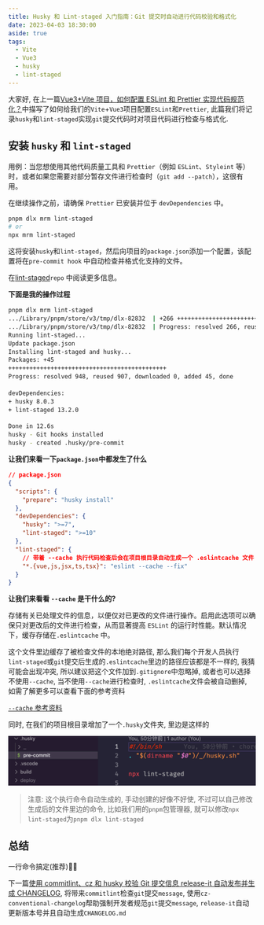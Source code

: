 ```yaml
---
title: Husky 和 Lint-staged 入门指南：Git 提交时自动进行代码校验和格式化
date: 2023-04-03 18:30:00
aside: true
tags:
  - Vite
  - Vue3
  - husky
  - lint-staged
---
```


大家好, 在上一篇[Vue3+Vite 项目，如何配置 ESLint 和 Prettier 实现代码规范化？](./vite+vue3+eslint+prettier.md)中描写了如何给我们的`Vite`+`Vue3`项目配置`ESLint`和`Prettier`, 此篇我们将记录`husky`和`lint-staged`实现`git`提交代码时对项目代码进行检查与格式化.

## 安装 `husky` 和 `lint-staged`

用例：当您想使用其他代码质量工具和 `Prettier`（例如 `ESLint`、`Styleint` 等）时，或者如果您需要对部分暂存文件进行检查时（`git add --patch`），这很有用。

在继续操作之前，请确保 `Prettier` 已安装并位于 `devDependencies` 中。

```bash
pnpm dlx mrm lint-staged
# or
npx mrm lint-staged
```

这将安装`husky`和`lint-staged`，然后向项目的`package.json`添加一个配置，该配置将在`pre-commit hook` 中自动检查并格式化支持的文件。

在[lint-staged](https://github.com/okonet/lint-staged#configuration)`repo` 中阅读更多信息。

**下面是我的操作过程**

```bash
pnpm dlx mrm lint-staged
.../Library/pnpm/store/v3/tmp/dlx-82832  | +266 +++++++++++++++++++++++++++
.../Library/pnpm/store/v3/tmp/dlx-82832  | Progress: resolved 266, reused 227, downloaded 39, added 266, done
Running lint-staged...
Update package.json
Installing lint-staged and husky...
Packages: +45
+++++++++++++++++++++++++++++++++++++++++++++
Progress: resolved 948, reused 907, downloaded 0, added 45, done

devDependencies:
+ husky 8.0.3
+ lint-staged 13.2.0

Done in 12.6s
husky - Git hooks installed
husky - created .husky/pre-commit
```

**让我们来看一下`package.json`中都发生了什么**

```json
// package.json
{
  "scripts": {
    "prepare": "husky install"
  },
  "devDependencies": {
    "husky": ">=7",
    "lint-staged": ">=10"
  },
  "lint-staged": {
    // 带着 --cache 执行代码检查后会在项目根目录自动生成一个 .eslintcache 文件
    "*.{vue,js,jsx,ts,tsx}": "eslint --cache --fix"
  }
}
```

**让我们来看看 `--cache` 是干什么的?**

存储有关已处理文件的信息，以便仅对已更改的文件进行操作。启用此选项可以确保只对更改后的文件进行检查，从而显著提高 `ESLint` 的运行时性能。默认情况下，缓存存储在`.eslintcache` 中。

这个文件里边缓存了被检查文件的本地绝对路径, 那么我们每个开发人员执行`lint-staged`或`git`提交后生成的`.eslintcache`里边的路径应该都是不一样的, 我猜可能会出现冲突, 所以建议把这个文件加到`.gitignore`中忽略掉, 或者也可以选择不使用`--cache`, 当不使用`--cache`进行检查时, `.eslintcache`文件会被自动删掉, 如需了解更多可以查看下面的参考资料

[`--cache` 参考资料](https://eslint.org/docs/latest/use/command-line-interface#--cache)

同时, 在我们的项目根目录增加了一个`.husky`文件夹, 里边是这样的

![.husky](../../images/husky-directory.png)

> 注意: 这个执行命令自动生成的, 手动创建的好像不好使, 不过可以自己修改生成后的文件里边的命令, 比如我们用的`pnpm`包管理器, 就可以修改`npx lint-staged`为`pnpm dlx lint-staged`

## 总结

一行命令搞定(推荐)👍🏻

下一篇[使用 commitlint、cz 和 husky 校验 Git 提交信息 release-it 自动发布并生成 CHANGELOG](./commitlint+cz.md), 将带来`commitlint`检查`git`提交`message`, 使用`cz-conventional-changelog`帮助强制开发者规范`git`提交`message`, `release-it`自动更新版本号并且自动生成`CHANGELOG.md`
